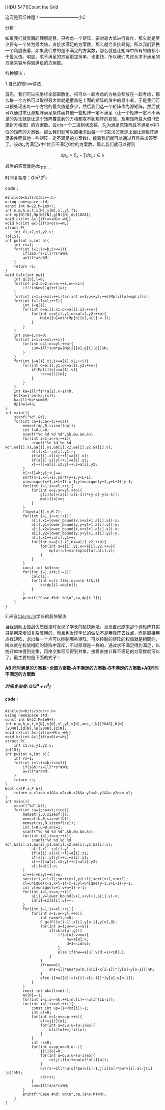 [HDU 5471]Count the Grid

这可是容斥神题！—————————小C

分析：

如果我们就表面的理解题目，只考虑一个矩阵，要对最大值进行操作，那么就是至少要有一个值为最大值，直接求满足的方案数，那么就会直接暴毙。所以我们要换一个角度去看，如果我们求的是不满足的方案数，那么就是让矩阵中所有的值都小于最大值。明显，求不满足的方案更加简单，也更快，所以我们考虑从求不满足的方案来容斥得到满足的方案数。

各种解法：

1.自己的较low做法

首先，我们可以把坐标全部离散化，把可以一起考虑的方格全都放在一起考虑，那么每一个方格可以取得最大值就是覆盖在上面的矩阵的值中的最小者，于是我们可以预处理出每一个方格的最大值是多少，然后我们选一个矩阵作为源矩阵，然后就可以通过求让源矩阵满足条件而其他一些矩阵一定不满足（让一个矩阵一定不不满足的办法就是让这个矩阵覆盖到的方格都取不到矩阵的权值，及用矩阵最大值-1去更新方格图）的方案数。设$x$为一个二进制状态数，$S_{x}$为满足原矩阵且不满足$x$中0位的矩阵的方案数。那么我们就可以直接求出每一个$S$来求($S$就是上面让源矩阵满足条件而其他一些矩阵一定不满足的方案数)，接着我们就可以通过容斥来求答案了。设$dp_{x}$为满足$x$中1位且不满足0位的方案数，那么我们就可以得到

$$
dp_x=S_x-\sum dp_i,i\in x
$$

最后的答案就是$dp_{1111....}$

时间复杂度：$O(n^2 2^n)$

code：
```
#include<bits/stdc++.h>
using namespace std;
const int N=22,M=1e9+7;
int n,m,h,w,t,x[N],y[N],xl,yl,f1;
int mp[N][N],Mp[N][N],g[N][N],dp[1024];
void ck(int &x){if(x>=M)x-=M;}
void kc(int &x){if(x<0)x+=M;}
struct P{
	int x1,x2,y1,y2,v;
}a[15];
int pw(int a,int b){
	int rs=1;
	for(int i=1;i<=b;i<<=1){
		if(i&b)rs=1ll*rs*a%M;
		a=1ll*a*a%M;
	}
	return rs;
}
void Calc(int nw){
	int q[15],l=0;
	for(int i=2,o=2;i<=n;++i,o<<=1){
		if(!(o&nw))q[++l]=i;
	}
	for(int i=1;i<=xl;++i)for(int o=1;o<=yl;++o)Mp[i][o]=mp[i][o];
	for(int I=1;I<=l;++I){
		int i=q[I];
		for(int o=a[i].x1;o<=a[i].x2;++o){
			for(int u=a[i].y1;u<=a[i].y2;++u){
				Mp[o][u]=min(Mp[o][u],a[i].v-1);
			}
		}
	}
	int sum=1,rs=0;
	for(int i=1;i<=xl;++i){
		for(int o=1;o<=yl;++o){
			sum=1ll*sum*pw(Mp[i][o],g[i][o])%M;
		}
	}
	for(int i=a[1].x1;i<=a[1].x2;++i){
		for(int o=a[1].y1;o<=a[1].y2;++o){
			if(Mp[i][o]==a[1].v){
				rs+=g[i][o];
			}
		}
	}
	int ka=1ll*f1*(a[1].v-1)%M;
	kc(ka=1-pw(ka,rs));
	ka=1ll*ka*sum%M;
	dp[nw]=ka;
}
int main(){
	scanf("%d",&t);
	for(int ca=1;ca<=t;++ca){
		memset(dp,0,sizeof(dp));
		int l=0,L=0;
		scanf("%d %d %d %d",&h,&w,&m,&n);
		for(int i=1;i<=n;++i){
			scanf("%d %d %d %d %d",&a[i].x1,&a[i].y1,&a[i].x2,&a[i].y2,&a[i].v);
			a[i].x1--;a[i].y1--;
			if(a[i].x1)x[++l]=a[i].x1;
			if(a[i].y1)y[++L]=a[i].y1;
			x[++l]=a[i].x2;y[++L]=a[i].y2;
		}
		x[++l]=h;y[++L]=w;
		sort(x+1,x+l+1);sort(y+1,y+L+1);
		xl=unique(x+1,x+l+1)-x-1;yl=unique(y+1,y+L+1)-y-1;
		for(int i=1;i<=xl;++i){
			for(int o=1;o<=yl;++o){
				g[i][o]=(x[i]-x[i-1])*(y[o]-y[o-1]);
				mp[i][o]=m;
			}
		}
		f1=pw(a[1].v,M-2);
		for(int i=1;i<=n;++i){
			a[i].x1=lower_bound(x,x+xl+1,a[i].x1)-x;
			a[i].y1=lower_bound(y,y+yl+1,a[i].y1)-y;
			a[i].x2=lower_bound(x,x+xl+1,a[i].x2)-x;
			a[i].y2=lower_bound(y,y+yl+1,a[i].y2)-y;
			a[i].x1++;a[i].y1++;
			for(int o=a[i].x1;o<=a[i].x2;++o){
				for(int u=a[i].y1;u<=a[i].y2;++u){
					mp[o][u]=min(mp[o][u],a[i].v);
				}
			}
		}
		const int k=1<<n;
		for(int i=1;i<k;i+=2){
			Calc(i);
			for(int o=(i-1)&i;o;o=(o-1)&i){
				kc(dp[i]-=dp[o]);
			}
		}
		printf("Case #%d: %d\n",ca,dp[k-1]);
	}
}

```
2.来自[CalvinJin](https://blog.csdn.net/qq_39992190/article/details/79049336)学长的超快解法

当我到网上搜刮优质做法时发现了学长的超快解法，发现自己原来那个源矩阵其实只是用来增加复杂度用的，而且也发现学长的做法不是用矩阵去找点，而是直接用点找矩阵，求出每一个点可以控制哪些矩阵，可以控制的矩阵的权值就是相同的，所以就在权值相同的矩阵中容斥，不过原理是一样的，通过求不满足得到满足，以统计单块得到交集，再由交集容斥得到并集，接着直接计算不满足的方案数就可以了。最主要的是下面的式子：

**AB 同时满足的方案数=全部方案数-A不满足的方案数-B不满足的方案数+AB同时不满足的方案数**

##### 时间复杂度: $O(3^n+n^3)$
##### code : 
```
#include<bits/stdc++.h>
using namespace std;
const int N=22,M=1e9+7;
int n,m,h,w,t,x[N],y[N],xl,yl,v[N],ans,j[N][2048],b[N][2048],id[N],nu[2048],sz[N];
void ck(int &x){if(x>=M)x-=M;}
void kc(int &x){if(x<0)x+=M;}
struct P{
	int x1,x2,y1,y2,v;
}a[15];
int pw(int a,int b){
	int rs=1;
	for(int i=1;i<=b;i<<=1){
		if(i&b)rs=1ll*rs*a%M;
		a=1ll*a*a%M;
	}
	return rs;
}
bool ck(P a,P b){
	return a.x1<=b.x1&&a.x2>=b.x2&&a.y1<=b.y1&&a.y2>=b.y2;
}
int main(){
	scanf("%d",&t);
	for(int ca=1;ca<=t;++ca){
		memset(j,0,sizeof(j));
		memset(b,0,sizeof(b));
		memset(sz,0,sizeof(sz));
		int l=0,L=0;ans=1;
		scanf("%d %d %d %d",&h,&w,&m,&n);
		for(int i=1;i<=n;++i){
			scanf("%d %d %d %d %d",&a[i].x1,&a[i].y1,&a[i].x2,&a[i].y2,&a[i].v);
			a[i].x1--;a[i].y1--;
			if(a[i].x1)x[++l]=a[i].x1;
			if(a[i].y1)y[++L]=a[i].y1;
			x[++l]=a[i].x2;y[++L]=a[i].y2;
			v[i]=a[i].v;
		}
		x[++l]=h;y[++L]=w;
		sort(x+1,x+l+1);sort(y+1,y+L+1);sort(v+1,v+n+1);
		xl=unique(x+1,x+l+1)-x-1;yl=unique(y+1,y+L+1)-y-1;
		int vl=unique(v+1,v+n+1)-v-1;
		for(int i=1;i<=n;++i){
			a[i].v=lower_bound(v+1,v+vl+1,a[i].v)-v;
			id[i]=sz[a[i].v]++;
		}
		for(int i=1;i<=xl;++i){
			for(int o=1;o<=yl;++o){
				int nw=m+1,d=0;
				P g=(P){x[i-1],x[i],y[o-1],y[o],0};
				for(int u=1;u<=n;++u){
					if(ck(a[u],g)){
						if(a[u].v<nw){
							nw=a[u].v;
							d=1<<id[u];
						}
						else if(nw==a[u].v)d|=1<<id[u];
					}
				}
				if(nw>m){
					ans=1ll*ans*pw(m,(x[i]-x[i-1])*(y[o]-y[o-1]))%M;
				}
				else j[nw][d]+=(x[i]-x[i-1])*(y[o]-y[o-1]);
			}
		}
		const int nk=(1<<n)-1;
		nu[0]=-1;
		for(int i=1;i<=nk;++i)nu[i]=-nu[i^(i&-i)];
		for(int i=1;i<=vl;++i){
			const int up=(1<<sz[i])-1;
			int al=0;
			for(int o=1;o<=up;++o){
				al+=j[i][o];
				for(int u=o;u;u=(u-1)&o){
					b[i][u]+=j[i][o];
				}
			}
			int rs=0;
			for(int o=up;o>=0;o--){
				j[i][o]=0;
				for(int u=o;u;u=(u-1)&o){
					ck(j[i][o]+=nu[u]*b[i][u]);
				}
				kc(rs-=1ll*nu[o]*pw(v[i]-1,j[i][o])*pw(v[i],al-j[i][o])%M);
				ck(rs);
			}
			ans=1ll*ans*rs%M;
		}
		printf("Case #%d: %d\n",ca,(ans+M)%M);
	}
}
```